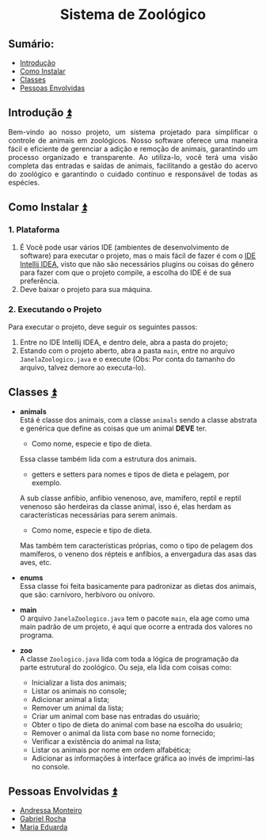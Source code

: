 <h1 align="center">Sistema de Zoológico</h1>

## **Sumário:**<a name="sumario"></a>
- <a href="#1">Introdução</a>
- <a href="#2">Como Instalar</a>
- <a href="#3">Classes</a>
- <a href="#4">Pessoas Envolvidas</a>

## Introdução <a name="1"></a><a href="#sumario">:arrow_double_up:</a>
<p align="justify">
Bem-vindo ao nosso projeto, um sistema projetado para simplificar o controle de animais em zoológicos. Nosso software oferece uma maneira fácil e eficiente de gerenciar a adição e remoção de animais, garantindo um processo organizado e transparente. Ao utiliza-lo, você terá uma visão completa das entradas e saídas de animais, facilitando a gestão do acervo do zoológico e garantindo o cuidado contínuo e responsável de todas as espécies.
</p>

## Como Instalar <a name="2"></a><a href="#sumario">:arrow_double_up:</a>
### 1. Plataforma
1. É Você pode usar vários IDE (ambientes de desenvolvimento de software) para executar o projeto, mas o mais fácil de fazer é com o [IDE Intellij IDEA](https://www.jetbrains.com/idea/), visto que não são necessários plugins ou coisas do gênero para fazer com que o projeto compile, a escolha do IDE é de sua preferência.
2. Deve baixar o projeto para sua máquina.

### 2. Executando o Projeto
Para executar o projeto, deve seguir os seguintes passos:
1. Entre no IDE Intellij IDEA, e dentro dele, abra a pasta do projeto;
2. Estando com o projeto aberto, abra a pasta `main`, entre no arquivo `JanelaZoologico.java` e o execute (Obs: Por conta do tamanho do arquivo, talvez demore ao executa-lo).

## Classes <a name="3"></a><a href="#sumario">:arrow_double_up:</a>
- **animals**\
  Está é classe dos animais, com a classe `animals` sendo a classe abstrata e genérica que define as coisas que um animal **DEVE** ter.
    - Como nome, especie e tipo de dieta.
  
  Essa classe também lida com a estrutura dos animais.
    - getters e setters para nomes e tipos de dieta e pelagem, por exemplo.
  
  A sub classe anfibio, anfibio venenoso, ave, mamífero, reptil e reptil venenoso são herdeiras da classe animal, isso é, elas herdam as características necessárias para serem animais.
    - Como nome, especie e tipo de dieta.
      
  Mas também tem características próprias, como o tipo de pelagem dos mamíferos, o veneno dos répteis e anfíbios, a envergadura das asas das aves, etc.
- **enums**\
  Essa classe foi feita basicamente para padronizar as dietas dos animais, que são: carnívoro, herbívoro ou onívoro.
- **main**\
  O arquivo `JanelaZoologico.java` tem o pacote `main`, ela age como uma main padrão de um projeto, é aqui que ocorre a entrada dos valores no programa.
- **zoo**\
  A classe `Zoologico.java` lida com toda a lógica de programação da parte estrutural do zoológico. Ou seja, ela lida com coisas como:
  - Inicializar a lista dos animais;
  - Listar os animais no console;
  - Adicionar animal a lista;
  - Remover um animal da lista;
  - Criar um animal com base nas entradas do usuário;
  - Obter o tipo de dieta do animal com base na escolha do usuário;
  - Remover o animal da lista com base no nome fornecido;
  - Verificar a existência do animal na lista;
  - Listar os animais por nome em ordem alfabética;
  - Adicionar as informações à interface gráfica ao invés de imprimi-las no console.

## Pessoas Envolvidas <a name="4"></a><a href="#sumario">:arrow_double_up:</a>
- [Andressa Monteiro](https://github.com/AndressaUwU) 
- [Gabriel Rocha](https://github.com/CSeisOssos)
- [Maria Eduarda](https://github.com/MariaXubilu)
